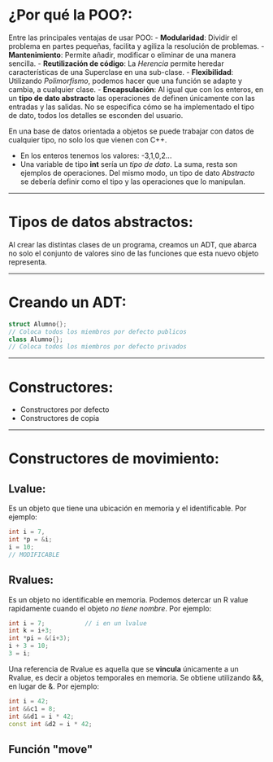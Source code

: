 # ¿Por qué la POO?:
Entre las principales ventajas de usar POO:
	- **Modularidad**: Dividir el problema en partes pequeñas, facilita y agiliza la resolución de problemas.
	- **Mantenimiento**: Permite añadir, modificar o eliminar de una manera sencilla.
	- **Reutilización de código**: La _Herencia_ permite heredar características de una Superclase en una sub-clase.
	- **Flexibilidad**: Utilizando _Polimorfismo_, podemos hacer que una función se adapte y cambia, a cualquier clase.
	- **Encapsulación**: Al igual que con los enteros, en un **tipo de dato abstracto** las operaciones de definen únicamente con las entradas y las salidas. No se especifica cómo se ha implementado el tipo de dato, todos los detalles se esconden del usuario.

En una base de datos orientada a objetos se puede trabajar con datos de cualquier tipo, no solo los que vienen con C++.
- En los enteros tenemos los valores: -3,1,0,2...
- Una variable de tipo **int** sería un _tipo de dato_. La suma, resta son ejemplos de operaciones.
Del mismo modo, un tipo de dato _Abstracto_ se debería definir como el tipo y las operaciones que lo manipulan.

---
# Tipos de datos abstractos:
Al crear las distintas clases de un programa, creamos un ADT, que abarca no solo el conjunto de valores sino de las funciones que esta nuevo objeto representa.

---
# Creando un ADT: 
```cpp
struct Alumno{};
// Coloca todos los miembros por defecto publicos
class Alumno{};
// Coloca todos los miembros por defecto privados
```

---
# Constructores: 

- Constructores por defecto
- Constructores de copia
---
# Constructores de movimiento:
## Lvalue:
Es un objeto que tiene una ubicación en memoria y el identificable. Por ejemplo:
```cpp
int i = 7,
int *p = &i;
i = 10;
// MODIFICABLE
```
## Rvalues:
Es un objeto no identificable en memoria. Podemos detercar un R value rapidamente cuando el objeto *no tiene nombre*. Por ejemplo:
```cpp
int i = 7;           // i en un lvalue
int k = i+3;
int *pi = &(i+3);
i + 3 = 10;
3 = i;
```

Una referencia de Rvalue es aquella que se **vincula** únicamente a un Rvalue, es decir a objetos temporales en memoria. Se obtiene utilizando &&, en lugar de &. Por ejemplo:
```cpp
int i = 42;
int &&c1 = 8;
int &&d1 = i * 42;
const int &d2 = i * 42;
```
Función "move"
---